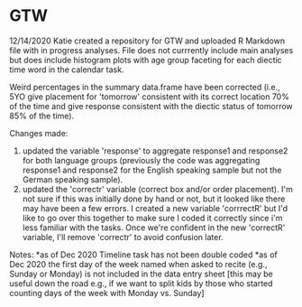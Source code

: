 # GTW

12/14/2020 Katie created a repository for GTW and uploaded R Markdown file with in progress analyses. File does not currrently include main analyses
but does include histogram plots with age group faceting for each diectic time word in the calendar task. 

Weird percentages in the summary data.frame have been corrected (i.e., 5YO give placement for 'tomorrow' consistent with its correct location 70% of the time 
and give response consistent with the diectic status of tomorrow 85% of the time).

Changes made:
1. updated the variable 'response' to aggregate response1 and response2 for both language groups (previously the code was aggregating response1 and response2 
for the English speaking sample but not the German speaking sample).
2. updated the 'correctr' variable (correct box and/or order placement). I'm not sure if this was initially done by hand or not, but it looked like there may 
have been a few errors. I created a new variable 'corrrectR' but I'd like to go over this together to make sure I coded it correctly since i'm less familiar 
with the tasks. Once we're confident in the new 'correctR' variable, I'll remove 'correctr' to avoid confusion later.

Notes:
*as of Dec 2020 Timeline task has not been double coded
*as of Dec 2020 the first day of the week named when asked to recite (e.g., Sunday or Monday) is not included in the data entry sheet [this may be useful down the road e.g., if we want to split kids by those who started counting days of the week with Monday vs. Sunday]